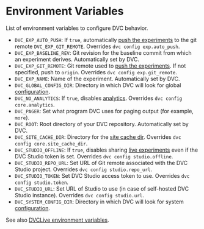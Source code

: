 # Environment Variables

List of environment variables to configure DVC behavior.

- `DVC_EXP_AUTO_PUSH`: If `true`, automatically [push the experiments] to the
  git remote `DVC_EXP_GIT_REMOTE`. Overrides `dvc config exp.auto_push`.
- `DVC_EXP_BASELINE_REV`: Git revision for the baseline commit from which an
  <abbr>experiment</abbr> derives. Automatically set by DVC.
- `DVC_EXP_GIT_REMOTE`: Git remote used to [push the experiments]. If not
  specified, push to `origin`. Overrides `dvc config exp.git_remote`.
- `DVC_EXP_NAME`: Name of the <abbr>experiment</abbr>. Automatically set by DVC.
- `DVC_GLOBAL_CONFIG_DIR`: Directory in which DVC will look for global
  [configuration](/doc/user-guide/project-structure/configuration).
- `DVC_NO_ANALYTICS`: If `true`, disables
  [analytics](/doc/user-guide/analytics). Overrides `dvc config core.analytics`.
- `DVC_PAGER`: Set what program DVC uses for paging output (for example,
  `more`).
- `DVC_ROOT`: Root directory of your <abbr>DVC repository</abbr>. Automatically
  set by DVC.
- `DVC_SITE_CACHE_DIR`: Directory for the
  [site cache dir](/doc/user-guide/project-structure/internal-files#site-cache-dir).
  Overrides `dvc config core.site_cache_dir`.
- `DVC_STUDIO_OFFLINE`: If `true`, disables sharing
  [live experiments](/doc/studio/user-guide/experiments/live-metrics-and-plots)
  even if the DVC Studio token is set. Overrides `dvc config studio.offline`.
- `DVC_STUDIO_REPO_URL`: Set URL of Git remote associated with the DVC Studio
  project. Overrides `dvc config studio.repo_url`.
- `DVC_STUDIO_TOKEN`: Set DVC Studio access token to use. Overrides
  `dvc config studio.token`.
- `DVC_STUDIO_URL`: Set URL of Studio to use (in case of self-hosted DVC Studio
  instance). Overrides `dvc config studio.url`.
- `DVC_SYSTEM_CONFIG_DIR`: Directory in which DVC will look for system
  [configuration](/doc/user-guide/project-structure/configuration).

See also [DVCLive environment variables](/doc/dvclive/env).

[push the experiments]:
  doc/user-guide/experiment-management/sharing-experiments#push-experiments
